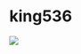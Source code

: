 # king536


<picture>
<source 
  srcset="https://github-readme-stats.vercel.app/api?username=AlainDlcTvop&show_icons=true&theme=dark"
  media="(prefers-color-scheme: dark)"
/>
<source
  srcset="https://github-readme-stats.vercel.app/api?username=AlainDlcTvop&show_icons=true"
  media="(prefers-color-scheme: dark), (prefers-color-scheme: no-preference)"
/>
<img src="https://github-readme-stats.vercel.app/api?username=AlainDlcTvop&show_icons=true" />
</picture>
